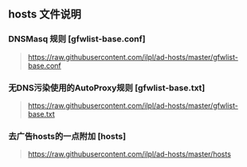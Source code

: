 ## hosts 文件说明

### DNSMasq 规则 [gfwlist-base.conf]
> https://raw.githubusercontent.com/ilpl/ad-hosts/master/gfwlist-base.conf

### 无DNS污染使用的AutoProxy规则 [gfwlist-base.txt]
> https://raw.githubusercontent.com/ilpl/ad-hosts/master/gfwlist-base.txt

### 去广告hosts的一点附加 [hosts]
> https://raw.githubusercontent.com/ilpl/ad-hosts/master/hosts
